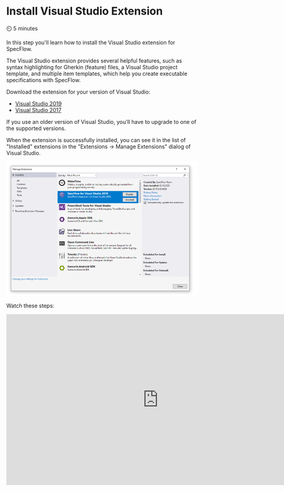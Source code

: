 Install Visual Studio Extension
===============================

⏲️ 5 minutes

In this step you'll learn how to install the Visual Studio extension for SpecFlow.

The Visual Studio extension provides several helpful features, such as syntax highlighting for Gherkin (feature) files, a Visual Studio project template, and multiple item templates, which help you create executable specifications with SpecFlow.

Download the extension for your version of Visual Studio:

- [Visual Studio 2019](https://marketplace.visualstudio.com/items?itemName=TechTalkSpecFlowTeam.SpecFlowForVisualStudio)
- [Visual Studio 2017](https://marketplace.visualstudio.com/items?itemName=TechTalkSpecFlowTeam.SpecFlowforVisualStudio2017)

If you use an older version of Visual Studio, you'll have to upgrade to one of the supported versions.

When the extension is successfully installed, you can see it in the list of "Installed" extensions in the "Extensions -> Manage Extensions" dialog of Visual Studio.

![Manage Extensions Dialog - Extension Installed](../_static/step1/extension_dialog_installed.png)

Watch these steps:

<iframe width="800" height="450" src="https://www.youtube-nocookie.com/embed/QBQbJwYB4Po" frameborder="0" allow="accelerometer; autoplay; clipboard-write; encrypted-media; gyroscope; picture-in-picture" allowfullscreen></iframe>
